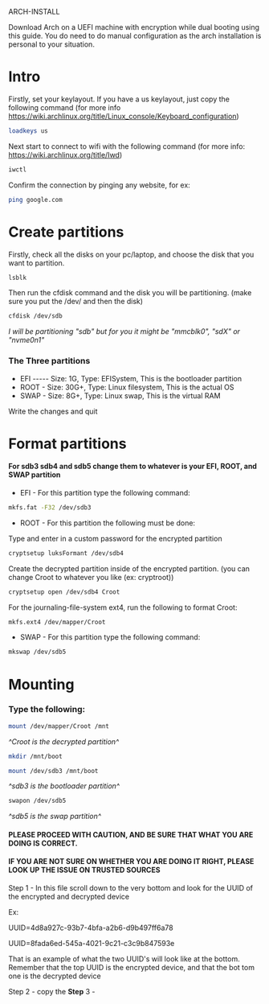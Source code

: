   ARCH-INSTALL

Download Arch on a UEFI machine with encryption while dual booting using this guide.
You do need to do manual configuration as the arch installation is personal to your situation.


# Intro
Firstly, set your keylayout. If you have a us keylayout, just copy the following command (for more info https://wiki.archlinux.org/title/Linux_console/Keyboard_configuration)
```bash
loadkeys us
```
Next start to connect to wifi with the following command (for more info: https://wiki.archlinux.org/title/Iwd)
```bash
iwctl
```
Confirm the connection by pinging any website, for ex: 
```bash
ping google.com
```

# Create partitions 
Firstly, check all the disks on your pc/laptop, and choose the disk that you want to partition.
```bash
lsblk
```
Then run the cfdisk command and the disk you will be partitioning.
(make sure you put the /dev/ and then the disk)
```bash
cfdisk /dev/sdb
```
*I will be partitioning "sdb" but for you it might be "mmcblk0", "sdX" or "nvme0n1"*
### The Three partitions
- EFI ----- Size: 1G, Type: EFISystem, This is the bootloader partition
- ROOT - Size: 30G+, Type: Linux filesystem, This is the actual OS
- SWAP - Size: 8G+, Type: Linux swap, This is the virtual RAM

Write the changes and quit

# Format partitions
#### For sdb3 sdb4 and sdb5 change them to whatever is your EFI, ROOT, and SWAP partition
- EFI - For this partition type the following command:
```bash
mkfs.fat -F32 /dev/sdb3
```
- ROOT - For this partition the following must be done:
  
Type and enter in a custom password for the encrypted partition
```bash
cryptsetup luksFormant /dev/sdb4
```
Create the decrypted partition inside of the encrypted partition.
(you can change Croot to whatever you like (ex: cryptroot))
```bash
cryptsetup open /dev/sdb4 Croot
```
For the journaling-file-system ext4, run the following to format Croot:
```bash
mkfs.ext4 /dev/mapper/Croot
```
- SWAP - For this partition type the following command:
```bash
mkswap /dev/sdb5    
```
# Mounting
### Type the following:
```bash
mount /dev/mapper/Croot /mnt
```
*^Croot is the decrypted partition^*
```bash
mkdir /mnt/boot
```
```bash
mount /dev/sdb3 /mnt/boot
```
*^sdb3 is the bootloader partition^*
```bash
swapon /dev/sdb5
```
*^sdb5 is the swap partition^*
#### PLEASE PROCEED WITH CAUTION, AND BE SURE THAT WHAT YOU ARE DOING IS CORRECT. 
 
#### IF YOU ARE NOT SURE ON WHETHER YOU ARE DOING IT RIGHT, PLEASE LOOK UP THE ISSUE ON TRUSTED SOURCES
 
Step 1 - In this file scroll down to the very bottom and look for the UUID of the encrypted and decrypted device
 
Ex: 
 
UUID=4d8a927c-93b7-4bfa-a2b6-d9b497ff6a78
 
UUID=8fada6ed-545a-4021-9c21-c3c9b847593e
 
That is an example of what the two UUID's will look like at the bottom. Remember that the top UUID is the encrypted device, and that the bot    tom one is the decrypted device 

Step 2 - copy the
**Step** 3 -





